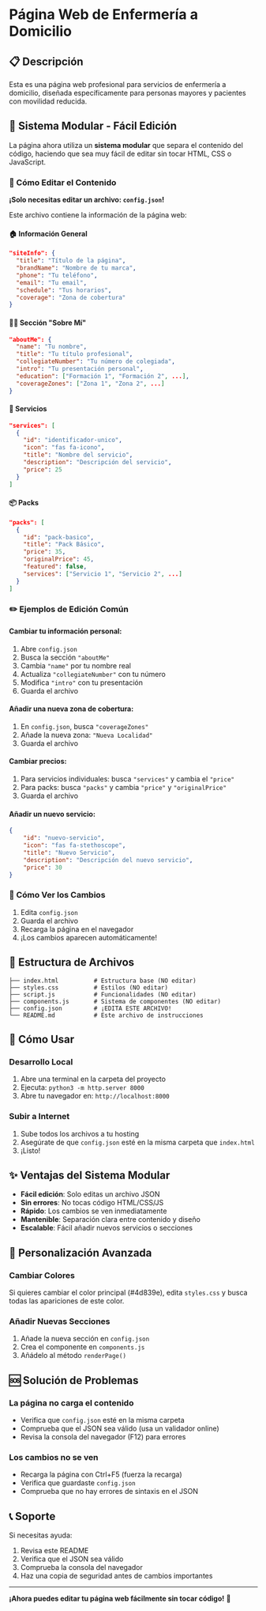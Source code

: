 # Página Web de Enfermería a Domicilio

## 📋 Descripción

Esta es una página web profesional para servicios de enfermería a domicilio, diseñada específicamente para personas mayores y pacientes con movilidad reducida.

## 🎯 Sistema Modular - Fácil Edición

La página ahora utiliza un **sistema modular** que separa el contenido del código, haciendo que sea muy fácil de editar sin tocar HTML, CSS o JavaScript.

### 📝 Cómo Editar el Contenido

**¡Solo necesitas editar un archivo: `config.json`!**

Este archivo contiene la información de la página web:

#### 🏠 Información General

```json
"siteInfo": {
  "title": "Título de la página",
  "brandName": "Nombre de tu marca",
  "phone": "Tu teléfono",
  "email": "Tu email",
  "schedule": "Tus horarios",
  "coverage": "Zona de cobertura"
}
```

#### 👩‍⚕️ Sección "Sobre Mí"

```json
"aboutMe": {
  "name": "Tu nombre",
  "title": "Tu título profesional",
  "collegiateNumber": "Tu número de colegiada",
  "intro": "Tu presentación personal",
  "education": ["Formación 1", "Formación 2", ...],
  "coverageZones": ["Zona 1", "Zona 2", ...]
}
```

#### 💉 Servicios

```json
"services": [
  {
    "id": "identificador-unico",
    "icon": "fas fa-icono",
    "title": "Nombre del servicio",
    "description": "Descripción del servicio",
    "price": 25
  }
]
```

#### 📦 Packs

```json
"packs": [
  {
    "id": "pack-basico",
    "title": "Pack Básico",
    "price": 35,
    "originalPrice": 45,
    "featured": false,
    "services": ["Servicio 1", "Servicio 2", ...]
  }
]
```

### ✏️ Ejemplos de Edición Común

#### Cambiar tu información personal:

1. Abre `config.json`
2. Busca la sección `"aboutMe"`
3. Cambia `"name"` por tu nombre real
4. Actualiza `"collegiateNumber"` con tu número
5. Modifica `"intro"` con tu presentación
6. Guarda el archivo

#### Añadir una nueva zona de cobertura:

1. En `config.json`, busca `"coverageZones"`
2. Añade la nueva zona: `"Nueva Localidad"`
3. Guarda el archivo

#### Cambiar precios:

1. Para servicios individuales: busca `"services"` y cambia el `"price"`
2. Para packs: busca `"packs"` y cambia `"price"` y `"originalPrice"`
3. Guarda el archivo

#### Añadir un nuevo servicio:

```json
{
	"id": "nuevo-servicio",
	"icon": "fas fa-stethoscope",
	"title": "Nuevo Servicio",
	"description": "Descripción del nuevo servicio",
	"price": 30
}
```

### 🔄 Cómo Ver los Cambios

1. Edita `config.json`
2. Guarda el archivo
3. Recarga la página en el navegador
4. ¡Los cambios aparecen automáticamente!

## 📁 Estructura de Archivos

```
├── index.html          # Estructura base (NO editar)
├── styles.css          # Estilos (NO editar)
├── script.js           # Funcionalidades (NO editar)
├── components.js       # Sistema de componentes (NO editar)
├── config.json         # ¡EDITA ESTE ARCHIVO!
└── README.md           # Este archivo de instrucciones
```

## 🚀 Cómo Usar

### Desarrollo Local

1. Abre una terminal en la carpeta del proyecto
2. Ejecuta: `python3 -m http.server 8000`
3. Abre tu navegador en: `http://localhost:8000`

### Subir a Internet

1. Sube todos los archivos a tu hosting
2. Asegúrate de que `config.json` esté en la misma carpeta que `index.html`
3. ¡Listo!

## ✨ Ventajas del Sistema Modular

- **Fácil edición**: Solo editas un archivo JSON
- **Sin errores**: No tocas código HTML/CSS/JS
- **Rápido**: Los cambios se ven inmediatamente
- **Mantenible**: Separación clara entre contenido y diseño
- **Escalable**: Fácil añadir nuevos servicios o secciones

## 🎨 Personalización Avanzada

### Cambiar Colores

Si quieres cambiar el color principal (#4d839e), edita `styles.css` y busca todas las apariciones de este color.

### Añadir Nuevas Secciones

1. Añade la nueva sección en `config.json`
2. Crea el componente en `components.js`
3. Añádelo al método `renderPage()`

## 🆘 Solución de Problemas

### La página no carga el contenido

- Verifica que `config.json` esté en la misma carpeta
- Comprueba que el JSON sea válido (usa un validador online)
- Revisa la consola del navegador (F12) para errores

### Los cambios no se ven

- Recarga la página con Ctrl+F5 (fuerza la recarga)
- Verifica que guardaste `config.json`
- Comprueba que no hay errores de sintaxis en el JSON

## 📞 Soporte

Si necesitas ayuda:

1. Revisa este README
2. Verifica que el JSON sea válido
3. Comprueba la consola del navegador
4. Haz una copia de seguridad antes de cambios importantes

---

**¡Ahora puedes editar tu página web fácilmente sin tocar código!** 🎉

